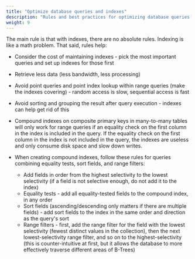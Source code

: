 ```yaml
---
title: "Optimize database queries and indexes"
description: "Rules and best practices for optimizing database queries and indexes"
weight: 9
---
```


The main rule is that with indexes, there are no absolute rules. Indexing is like a math problem. That said, rules help:

* Consider the cost of maintaining indexes - pick the most important queries and set up indexes for those first

* Retrieve less data (less bandwidth, less processing)

* Avoid point queries and point index lookup within range queries (make the indexes covering) - random access is slow, sequential access is fast

* Avoid sorting and grouping the result after query execution - indexes can help get rid of this

* Compound indexes on composite primary keys in many-to-many tables will only work for range queries if an equality check on the first column in the index is included in the query.
If the equality check on the first column in the index is not included in the query, the indexes are useless and only consume disk space and slow down writes.

* When creating compound indexes, follow these rules for queries combining equality tests, sort fields, and range filters:
    * Add fields in order from the highest selectivity to the lowest selectivity (if a field is not selective enough, do not add it to the index)
    * Equality tests - add all equality-tested fields to the compound index, in any order
    * Sort fields (ascending/descending only matters if there are multiple fields) - add sort fields to the index in the same order and direction as the query's sort
    * Range filters - first, add the range filter for the field with the lowest selectivity (fewest distinct values in the collection), then the next lowest-selectivity range filter, and so on to the highest-selectivity
    (this is counter-intuitive at first, but it allows the database to more effectively traverse different areas of B-Trees)
